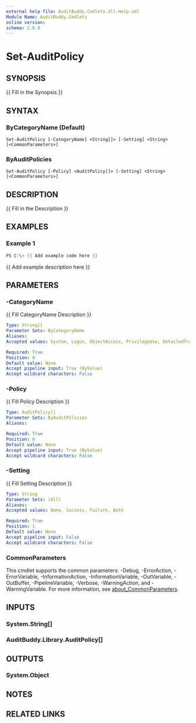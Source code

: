 ```yaml
---
external help file: AuditBuddy.Cmdlets.dll-Help.xml
Module Name: AuditBuddy.Cmdlets
online version:
schema: 2.0.0
---
```


# Set-AuditPolicy

## SYNOPSIS
{{ Fill in the Synopsis }}

## SYNTAX

### ByCategoryName (Default)
```
Set-AuditPolicy [-CategoryName] <String[]> [-Setting] <String> [<CommonParameters>]
```

### ByAuditPolicies
```
Set-AuditPolicy [-Policy] <AuditPolicy[]> [-Setting] <String> [<CommonParameters>]
```

## DESCRIPTION
{{ Fill in the Description }}

## EXAMPLES

### Example 1
```powershell
PS C:\> {{ Add example code here }}
```

{{ Add example description here }}

## PARAMETERS

### -CategoryName
{{ Fill CategoryName Description }}

```yaml
Type: String[]
Parameter Sets: ByCategoryName
Aliases:
Accepted values: System, Logon, ObjectAccess, PrivilegeUse, DetailedTracking, PolicyChange, AccountManagement, DirectoryServiceAccess, AccountLogon

Required: True
Position: 0
Default value: None
Accept pipeline input: True (ByValue)
Accept wildcard characters: False
```

### -Policy
{{ Fill Policy Description }}

```yaml
Type: AuditPolicy[]
Parameter Sets: ByAuditPolicies
Aliases:

Required: True
Position: 0
Default value: None
Accept pipeline input: True (ByValue)
Accept wildcard characters: False
```

### -Setting
{{ Fill Setting Description }}

```yaml
Type: String
Parameter Sets: (All)
Aliases:
Accepted values: None, Success, Failure, Both

Required: True
Position: 1
Default value: None
Accept pipeline input: False
Accept wildcard characters: False
```

### CommonParameters
This cmdlet supports the common parameters: -Debug, -ErrorAction, -ErrorVariable, -InformationAction, -InformationVariable, -OutVariable, -OutBuffer, -PipelineVariable, -Verbose, -WarningAction, and -WarningVariable. For more information, see [about_CommonParameters](http://go.microsoft.com/fwlink/?LinkID=113216).

## INPUTS

### System.String[]

### AuditBuddy.Library.AuditPolicy[]

## OUTPUTS

### System.Object
## NOTES

## RELATED LINKS
